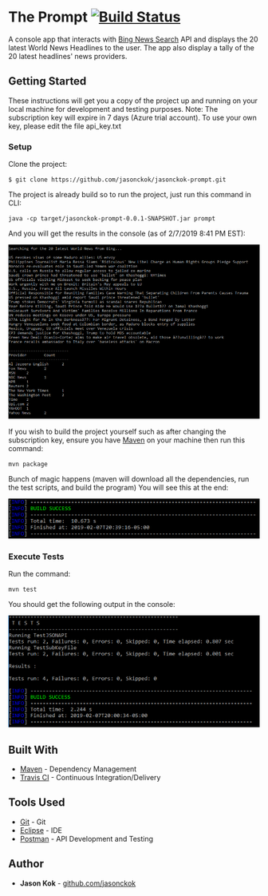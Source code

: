 # The Prompt [![Build Status](https://travis-ci.org/jasonckok/jasonckok-prompt.svg?branch=master)](https://travis-ci.org/jasonckok/jasonckok-prompt)

A console app that interacts with [Bing News Search](https://www.microsoft.com/en-us/bing/apis/bing-news-search-api) API and displays the 20 latest World News Headlines to the user.
The app also display a tally of the 20 latest headlines' news providers.

## Getting Started

These instructions will get you a copy of the project up and running on your local machine for development and testing purposes.
Note: The subscription key will expire in 7 days (Azure trial account). To use your own key, please edit the file api_key.txt

### Setup

Clone the project:

```
$ git clone https://github.com/jasonckok/jasonckok-prompt.git
```

The project is already build so to run the project, just run this command in CLI:

```
java -cp target/jasonckok-prompt-0.0.1-SNAPSHOT.jar prompt
```

And you will get the results in the console (as of 2/7/2019 8:41 PM EST):

<img src="https://github.com/jasonckok/jasonckok-prompt/blob/master/screenshots/bing_results.PNG">

If you wish to build the project yourself such as after changing the subscription key, ensure you have [Maven](https://maven.apache.org/index.html) on your machine then run this command:

```
mvn package
```

Bunch of magic happens (maven will download all the dependencies, run the test scripts, and build the program)
You will see this at the end:

<img src="https://github.com/jasonckok/jasonckok-prompt/blob/master/screenshots/package_results.PNG">

### Execute Tests

Run the command:

```
mvn test
```

You should get the following output in the console:

<img src="https://github.com/jasonckok/jasonckok-prompt/blob/master/screenshots/test_results.PNG">

## Built With

* [Maven](https://maven.apache.org/) - Dependency Management
* [Travis CI](https://travis-ci.org) - Continuous Integration/Delivery

## Tools Used

* [Git](https://git-scm.com/) - Git
* [Eclipse](https://www.eclipse.org/) - IDE
* [Postman](https://www.getpostman.com/) - API Development and Testing

## Author

* **Jason Kok** - [github.com/jasonckok](https://github.com/jasonckok)
